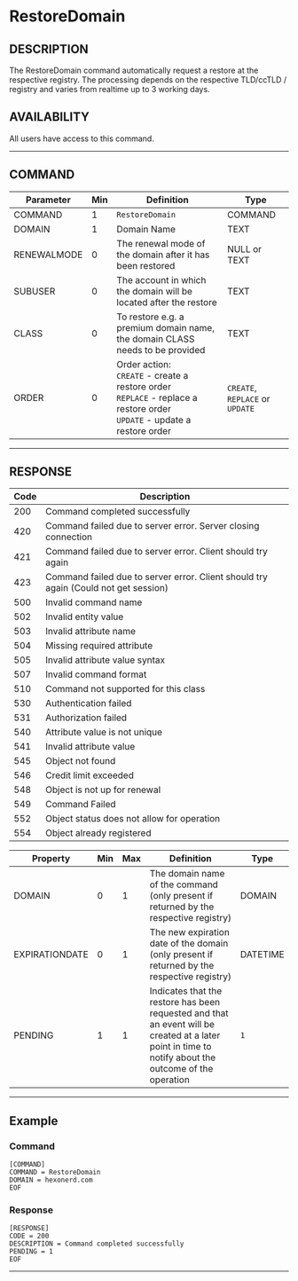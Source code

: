 # RestoreDomain

## DESCRIPTION
The RestoreDomain command automatically request a restore at the respective registry. The processing depends on the respective TLD/ccTLD / registry and varies from realtime up to 3 working days.

## AVAILABILITY
All users have access to this command.

----
## COMMAND

Parameter | Min | Definition | Type
---- | ---- | ---- | ----
COMMAND | 1 | `RestoreDomain` | COMMAND
DOMAIN | 1 | Domain Name | TEXT
RENEWALMODE | 0 | The renewal mode of the domain after it has been restored | NULL or TEXT
SUBUSER | 0 | The account in which the domain will be located after the restore | TEXT
CLASS | 0 | To restore e.g. a premium domain name, the domain CLASS needs to be provided | TEXT
ORDER | 0 | Order action:<br>`CREATE` - create a restore order<br>`REPLACE` - replace a restore order<br>`UPDATE` - update a restore order | `CREATE`, `REPLACE` or `UPDATE`

----
## RESPONSE

Code | Description
---- | ----
200 | Command completed successfully
420 | Command failed due to server error. Server closing connection
421 | Command failed due to server error. Client should try again
423 | Command failed due to server error. Client should try again (Could not get session)
500 | Invalid command name
502	| Invalid entity value
503 | Invalid attribute name
504 | Missing required attribute
505 | Invalid attribute value syntax
507	| Invalid command format
510	| Command not supported for this class
530 | Authentication failed
531	| Authorization failed
540	| Attribute value is not unique
541	| Invalid attribute value
545	| Object not found
546	| Credit limit exceeded
548	| Object is not up for renewal
549 | Command Failed
552	| Object status does not allow for operation
554	| Object already registered

Property | Min | Max | Definition | Type
---- | ---- | ---- | ---- | ----
DOMAIN | 0 | 1 | The domain name of the command (only present if returned by the respective registry) | DOMAIN
EXPIRATIONDATE | 0 | 1 | The new expiration date of the domain (only present if returned by the respective registry) | DATETIME
PENDING | 1 | 1 | Indicates that the restore has been requested and that an event will be created at a later point in time to notify about the outcome of the operation | `1`

----
## Example

### Command

```
[COMMAND]
COMMAND = RestoreDomain
DOMAIN = hexonerd.com
EOF
```
### Response

```
[RESPONSE]
CODE = 200
DESCRIPTION = Command completed successfully
PENDING = 1
EOF
```

----
